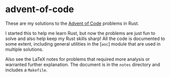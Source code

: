 # advent-of-code

These are my solutions to the [Advent of Code](https://adventofcode.com/) problems in Rust.

I started this to help me learn Rust, but now the problems are just fun to solve and also help keep my Rust skills sharp!
All the code is documented to some extent, including general utilities in the [`aoc`] module
that are used in multiple solutions.

Also see the LaTeX notes for problems that required more analysis or warranted further explanation.
The document is in the `notes` directory and includes a `Makefile`.
